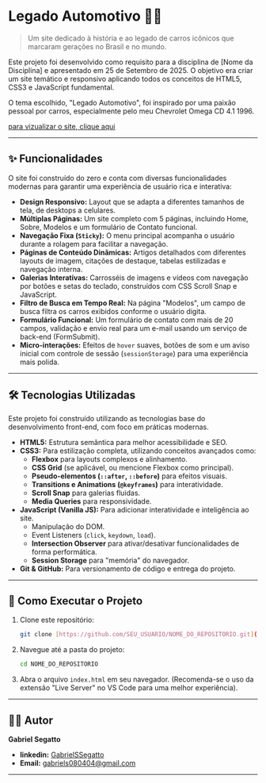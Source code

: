 #  Legado Automotivo 🚗💨

> Um site dedicado à história e ao legado de carros icônicos que marcaram gerações no Brasil e no mundo.

Este projeto foi desenvolvido como requisito para a disciplina de [Nome da Disciplina] e apresentado em 25 de Setembro de 2025. O objetivo era criar um site temático e responsivo aplicando todos os conceitos de HTML5, CSS3 e JavaScript fundamental.

O tema escolhido, "Legado Automotivo", foi inspirado por uma paixão pessoal por carros, especialmente pelo meu Chevrolet Omega CD 4.1 1996.

[para vizualizar o site, clique aqui ](https://projeto-legado-automotivo.vercel.app/)

---

## ✨ Funcionalidades

O site foi construído do zero e conta com diversas funcionalidades modernas para garantir uma experiência de usuário rica e interativa:

* **Design Responsivo:** Layout que se adapta a diferentes tamanhos de tela, de desktops a celulares.
* **Múltiplas Páginas:** Um site completo com 5 páginas, incluindo Home, Sobre, Modelos e um formulário de Contato funcional.
* **Navegação Fixa (`Sticky`):** O menu principal acompanha o usuário durante a rolagem para facilitar a navegação.
* **Páginas de Conteúdo Dinâmicas:** Artigos detalhados com diferentes layouts de imagem, citações de destaque, tabelas estilizadas e navegação interna.
* **Galerias Interativas:** Carrosséis de imagens e vídeos com navegação por botões e setas do teclado, construídos com CSS Scroll Snap e JavaScript.
* **Filtro de Busca em Tempo Real:** Na página "Modelos", um campo de busca filtra os carros exibidos conforme o usuário digita.
* **Formulário Funcional:** Um formulário de contato com mais de 20 campos, validação e envio real para um e-mail usando um serviço de back-end (FormSubmit).
* **Micro-interações:** Efeitos de `hover` suaves, botões de som e um aviso inicial com controle de sessão (`sessionStorage`) para uma experiência mais polida.

---

## 🛠️ Tecnologias Utilizadas

Este projeto foi construído utilizando as tecnologias base do desenvolvimento front-end, com foco em práticas modernas.

* **HTML5:** Estrutura semântica para melhor acessibilidade e SEO.
* **CSS3:** Para estilização completa, utilizando conceitos avançados como:
    * **Flexbox** para layouts complexos e alinhamento.
    * **CSS Grid** (se aplicável, ou mencione Flexbox como principal).
    * **Pseudo-elementos (`::after`, `::before`)** para efeitos visuais.
    * **Transitions e Animations (`@keyframes`)** para interatividade.
    * **Scroll Snap** para galerias fluidas.
    * **Media Queries** para responsividade.
* **JavaScript (Vanilla JS):** Para adicionar interatividade e inteligência ao site.
    * Manipulação do DOM.
    * Event Listeners (`click`, `keydown`, `load`).
    * **Intersection Observer** para ativar/desativar funcionalidades de forma performática.
    * **Session Storage** para "memória" do navegador.
* **Git & GitHub:** Para versionamento de código e entrega do projeto.

---

## 🚀 Como Executar o Projeto

1.  Clone este repositório:
    ```bash
    git clone [https://github.com/SEU_USUARIO/NOME_DO_REPOSITORIO.git](https://github.com/SEU_USUARIO/NOME_DO_REPOSITORIO.git)
    ```
2.  Navegue até a pasta do projeto:
    ```bash
    cd NOME_DO_REPOSITORIO
    ```
3.  Abra o arquivo `index.html` em seu navegador. (Recomenda-se o uso da extensão "Live Server" no VS Code para uma melhor experiência).

---

## 👨‍💻 Autor

**Gabriel Segatto**

* **linkedin:** [GabrielSSegatto](https://www.linkedin.com/in/gabrielssegatto/)
* **Email:** gabriels080404@gmail.com

---
